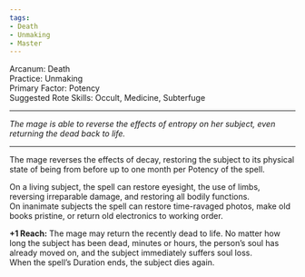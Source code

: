 ```yaml
---
tags:
- Death
- Unmaking
- Master
---
```


Arcanum: Death\
Practice: Unmaking\
Primary Factor: Potency\
Suggested Rote Skills: Occult, Medicine, Subterfuge

---

_The mage is able to reverse the effects of entropy on her subject, even returning the dead back to life._

---

The mage reverses the effects of decay, restoring the subject to its physical state of being from before up to one month per Potency of the spell. 

On a living subject, the spell can restore eyesight, the use of limbs, reversing irreparable damage, and restoring all bodily functions.\
On inanimate subjects the spell can restore time-ravaged photos, make old books pristine, or return old electronics to working order.

**+1 Reach:** The mage may return the recently dead to life. No matter how long the subject has been dead, minutes or hours, the person’s soul has already moved on, and the subject immediately suffers soul loss.\
When the spell’s Duration ends, the subject dies again.